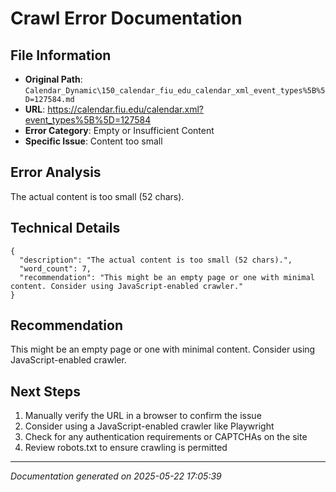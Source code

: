 # Crawl Error Documentation

## File Information
- **Original Path**: `Calendar_Dynamic\150_calendar_fiu_edu_calendar_xml_event_types%5B%5D=127584.md`
- **URL**: https://calendar.fiu.edu/calendar.xml?event_types%5B%5D=127584
- **Error Category**: Empty or Insufficient Content
- **Specific Issue**: Content too small

## Error Analysis
The actual content is too small (52 chars).

## Technical Details
```
{
  "description": "The actual content is too small (52 chars).",
  "word_count": 7,
  "recommendation": "This might be an empty page or one with minimal content. Consider using JavaScript-enabled crawler."
}
```

## Recommendation
This might be an empty page or one with minimal content. Consider using JavaScript-enabled crawler.

## Next Steps
1. Manually verify the URL in a browser to confirm the issue
2. Consider using a JavaScript-enabled crawler like Playwright
3. Check for any authentication requirements or CAPTCHAs on the site
4. Review robots.txt to ensure crawling is permitted

---
*Documentation generated on 2025-05-22 17:05:39*
